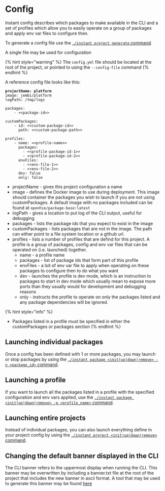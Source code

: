# Config

Instant config describes which packages to make available in the CLI and a set of profiles which allow you to easily operate on a group of packages and apply env var files to configure then.

To generate a config file use the [`./instant project generate` command](cli.md#project).

A single file may be used for configuration

{% hint style="warning" %}
The `config.yml` file should be located at the root of the project, or pointed to using the `--config-file` command
{% endhint %}

A reference config file looks like this:

<pre class="language-yaml"><code class="lang-yaml"><strong>projectName: platform
</strong>image: jembi/platform
logPath: /tmp/logs

packages:
    - &#x3C;&#x3C;package-id>>

customPackages:
    - id: &#x3C;&#x3C;custom-package-id>>
      path: &#x3C;&#x3C;custom-package-path>>

profiles:
    - name: &#x3C;&#x3C;profile-name>>
      packages:
        - &#x3C;&#x3C;profile-package-id-1>>
        - &#x3C;&#x3C;profile-package-id-2>>
      envFiles:
        - &#x3C;&#x3C;env-file-1>>
        - &#x3C;&#x3C;env-file-2>>
      dev: false
      only: false
</code></pre>

* projectName - gives this project configuration a name
* image - defines the Docker image to use during deployment. This image should container the packages you wish to launch if you are not using customPackages. A default image with no packages included can be found at `openhie/package-base:latest`
* logPath - gives a location to put log of the CLI output, useful for debugging
* packages - lists the package ids that you expect to exist in the image
* customPackages - lists packages that are not in the image. The path can either point to a file system location or a github url.
* profiles - lists a number of profiles that are defind for this project. A profile is a group of packages, config and env var files that can be operated on (i.e. launched) together.&#x20;
  * name - a profile name
  * packages - list of package ids that form part of this profile
  * envFiles - a lsit of env var file to apply when operating on these packages to configure then to do what you want
  * dev - launches the profile is dev mode, which is an instruction to packages to start in dev mode which usually mean to expose more ports than they usually would for development and debugging reasons
  * only - instructs the profile to operate on only the packages listed and any package dependencies will be ignored.

{% hint style="info" %}
* Packages listed in a profile must be specified in either the customPackages or packages section
{% endhint %}

## Launching individual packages

Once a config has been defined with 1 or more packages, you may launch or stop packages by using the [`./instant package <init|up|down|remove> -n <package_id>` command](cli.md#package).

## Launching a profile

If you want to launch all the packages listed in a profile with the specified configuration and env vars applied, use the [`./instant package <init|up|down|remove> -p <profile_name>` command](cli.md#package).

## Launching entire projects

Instead of individual packages, you can also launch everything define in your project config by using the [`./instant project <init|up|down|remove>` command](cli.md#project).

## Changing the default banner displayed in the CLI

The CLI banner refers to the uppermost display when running the CLI. This banner may be overwritten by including a banner.txt file at the root of the project that includes the new banner in ascii format. A tool that may be used to generate this banner may be found [here](https://manytools.org/hacker-tools/ascii-banner/)

